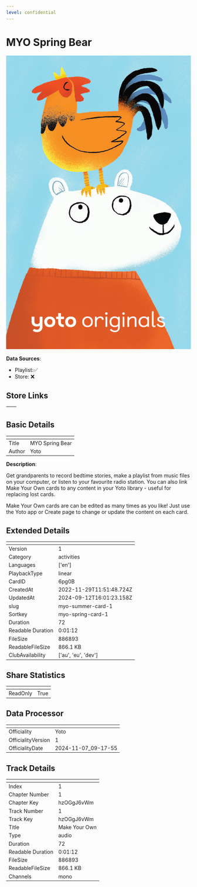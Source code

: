 ```yaml
---
level: confidential
---
```

# MYO Spring Bear

![card_[6pg0B].png](../../img/cards/card_[6pg0B].png)

**Data Sources**: 

- Playlist:✅
- Store: ❌


## Store Links

| <!-- --> | <!-- --> |
| - | - |


## Basic Details

| <!-- --> | <!-- --> |
| - | - |
| Title | MYO Spring Bear |
| Author | Yoto |

**Description**:

Get grandparents to record bedtime stories, make a playlist from music files on your computer, or listen to your favourite radio station. You can also link Make Your Own cards to any content in your Yoto library - useful for replacing lost cards.
 
 Make Your Own cards are can be edited as many times as you like! Just use the Yoto app or Create page to change or update the content on each card.


## Extended Details

| <!-- --> | <!-- --> |
| - | - |
| Version | 1 |
| Category | activities |
| Languages | ['en'] |
| PlaybackType | linear |
| CardID | 6pg0B |
| CreatedAt | 2022-11-29T11:51:48.724Z |
| UpdatedAt | 2024-09-12T16:01:23.158Z |
| slug | myo-summer-card-1 |
| Sortkey | myo-spring-card-1 |
| Duration | 72 |
| Readable Duration | 0:01:12 |
| FileSize | 886893 |
| ReadableFileSize | 866.1 KB |
| ClubAvailability | ['au', 'eu', 'dev'] |


## Share Statistics

| <!-- --> | <!-- --> |
| - | - |
| ReadOnly | True |


## Data Processor

| <!-- --> | <!-- --> |
| - | - |
| Officiality | Yoto
| OfficialityVersion | 1
| OfficialityDate | 2024-11-07_09-17-55


## Track Details

| <!-- --> | <!-- --> |
| - | - |
| Index | 1 |
| Chapter Number | 1 |
| Chapter Key | hzOGgJ6vWm |
| Track Number | 1 |
| Track Key | hzOGgJ6vWm |
| Title | Make Your Own |
| Type | audio |
| Duration | 72 |
| Readable Duration | 0:01:12 |
| FileSize | 886893 |
| ReadableFileSize | 866.1 KB |
| Channels | mono |

